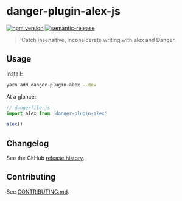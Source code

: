# danger-plugin-alex-js
[![npm version](https://badge.fury.io/js/danger-plugin-alex.svg)](https://badge.fury.io/js/danger-plugin-alex)
[![semantic-release](https://img.shields.io/badge/%20%20%F0%9F%93%A6%F0%9F%9A%80-semantic--release-e10079.svg)](https://github.com/semantic-release/semantic-release)

> Catch insensitive, inconsiderate writing with alex and Danger.

## Usage

Install:

```sh
yarn add danger-plugin-alex --dev
```

At a glance:

```js
// dangerfile.js
import alex from 'danger-plugin-alex'

alex()
```
## Changelog

See the GitHub [release history](https://github.com/dsantosmerino/danger-plugin-alex/releases).

## Contributing

See [CONTRIBUTING.md](CONTRIBUTING.md).
